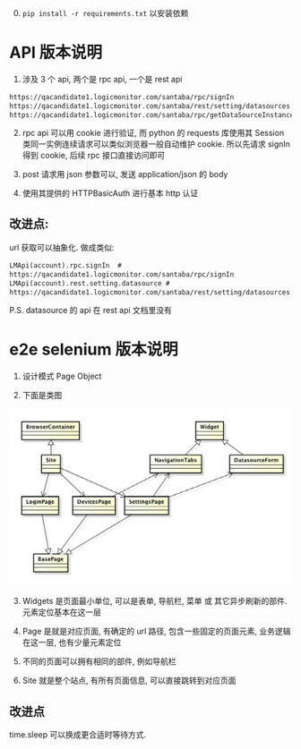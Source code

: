 
0. `pip install -r requirements.txt` 以安装依赖

# API 版本说明

1. 涉及 3 个 api, 两个是 rpc api, 一个是 rest api

```
https://qacandidate1.logicmonitor.com/santaba/rpc/signIn
https://qacandidate1.logicmonitor.com/santaba/rest/setting/datasources
https://qacandidate1.logicmonitor.com/santaba/rpc/getDataSourceInstances
```

2. rpc api 可以用 cookie 进行验证, 而 python 的 requests 库使用其 Session 类同一实例连续请求可以类似浏览器一般自动维护 cookie. 所以先请求 signIn 得到 cookie, 后续 rpc 接口直接访问即可

3. post 请求用 json 参数可以, 发送 application/json 的 body

4. 使用其提供的 HTTPBasicAuth 进行基本 http 认证


## 改进点:
url 获取可以抽象化. 做成类似:
```
LMApi(account).rpc.signIn  # https://qacandidate1.logicmonitor.com/santaba/rpc/signIn
LMApi(account).rest.setting.datasource # https://qacandidate1.logicmonitor.com/santaba/rest/setting/datasources
```

P.S. datasource 的 api 在 rest api 文档里没有



# e2e selenium 版本说明

1. 设计模式 Page Object

2. 下面是类图

![img](./UML.png)

3. Widgets 是页面最小单位, 可以是表单, 导航栏, 菜单 或 其它异步刷新的部件.  元素定位基本在这一层

4. Page 是就是对应页面, 有确定的 url 路径, 包含一些固定的页面元素, 业务逻辑在这一层, 也有少量元素定位

5. 不同的页面可以拥有相同的部件, 例如导航栏

6. Site 就是整个站点, 有所有页面信息, 可以直接跳转到对应页面


## 改进点
time.sleep 可以换成更合适时等待方式.
